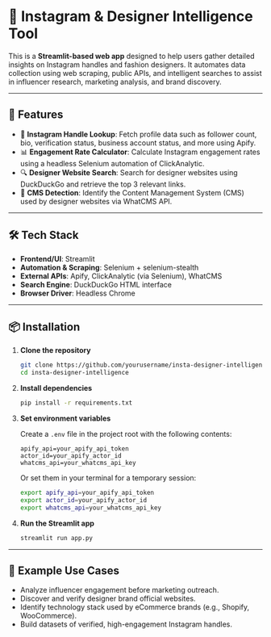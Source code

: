 # 🎯 Instagram & Designer Intelligence Tool

This is a **Streamlit-based web app** designed to help users gather detailed insights on Instagram handles and fashion designers. It automates data collection using web scraping, public APIs, and intelligent searches to assist in influencer research, marketing analysis, and brand discovery.

---

## 🚀 Features

- 📸 **Instagram Handle Lookup**: Fetch profile data such as follower count, bio, verification status, business account status, and more using Apify.
- 📊 **Engagement Rate Calculator**: Calculate Instagram engagement rates using a headless Selenium automation of ClickAnalytic.
- 🔍 **Designer Website Search**: Search for designer websites using DuckDuckGo and retrieve the top 3 relevant links.
- 🧠 **CMS Detection**: Identify the Content Management System (CMS) used by designer websites via WhatCMS API.

---

## 🛠️ Tech Stack

- **Frontend/UI**: Streamlit
- **Automation & Scraping**: Selenium + selenium-stealth
- **External APIs**: Apify, ClickAnalytic (via Selenium), WhatCMS
- **Search Engine**: DuckDuckGo HTML interface
- **Browser Driver**: Headless Chrome

---

## 📦 Installation

1. **Clone the repository**

    ```bash
    git clone https://github.com/yourusername/insta-designer-intelligence.git
    cd insta-designer-intelligence
    ```

2. **Install dependencies**

    ```bash
    pip install -r requirements.txt
    ```

3. **Set environment variables**

    Create a `.env` file in the project root with the following contents:

    ```env
    apify_api=your_apify_api_token
    actor_id=your_apify_actor_id
    whatcms_api=your_whatcms_api_key
    ```

    Or set them in your terminal for a temporary session:

    ```bash
    export apify_api=your_apify_api_token
    export actor_id=your_apify_actor_id
    export whatcms_api=your_whatcms_api_key
    ```

4. **Run the Streamlit app**

    ```bash
    streamlit run app.py
    ```

---

## 🧪 Example Use Cases

- Analyze influencer engagement before marketing outreach.
- Discover and verify designer brand official websites.
- Identify technology stack used by eCommerce brands (e.g., Shopify, WooCommerce).
- Build datasets of verified, high-engagement Instagram handles.
